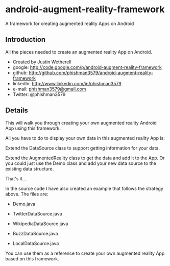 android-augment-reality-framework
=================================

A framework for creating augmented reality Apps on Android

## Introduction

All the pieces needed to create an augmented reality App on Android.

* Created by Justin Wetherell
* google: http://code.google.com/p/android-augment-reality-framework
* github: http://github.com/phishman3579/android-augment-reality-framework
* linkedIn: http://www.linkedin.com/in/phishman3579
* e-mail: phishman3579@gmail.com
* Twitter: @phishman3579

## Details

This will walk you through creating your own augmented reality Android App using this framework.

All you have to do to display your own data in this augmented reality App is:

Extend the DataSource class to support getting information for your data.

Extend the AugmentedReality class to get the data and add it to the App. Or you could just use the Demo class and add your new data source to the existing data structure.

That's it...

In the source code I have also created an example that follows the strategy above. The files are:

* Demo.java

* TwitterDataSource.java

* WikipediaDataSource.java

* BuzzDataSource.java

* LocalDataSource.java

You can use them as a reference to create your own augmented reality App based on this framework.

